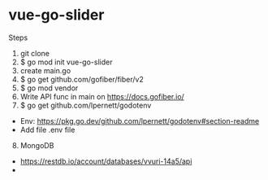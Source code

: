 # vue-go-slider

Steps
1. git clone
2. $ go mod init vue-go-slider
3. create main.go
4. $ go get github.com/gofiber/fiber/v2
5. $ go mod vendor
6. Write API func in main on https://docs.gofiber.io/
7. $ go get github.com/lpernett/godotenv
- Env: https://pkg.go.dev/github.com/lpernett/godotenv#section-readme
- Add file .env file
8. MongoDB
- https://restdb.io/account/databases/vvuri-14a5/api
- 